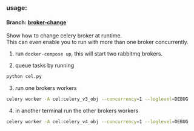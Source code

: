 ### usage:

#### Branch: [broker-change](https://github.com/komuw/celery_experiments/tree/broker-change)   
Show how to change celery broker at runtime.    
This can even enable you to run with more than one broker concurrently.


1. run `docker-compose up`, this will start two rabbitmq brokers.    

2. queue tasks by running 
```sh
python cel.py
```

3. run one brokers workers 
```sh
celery worker -A cel:celery_v3_obj --concurrency=1 --loglevel=DEBUG
```

4. in another terminal run the other brokers workers   
```sh
celery worker -A cel:celery_v4_obj --concurrency=1 --loglevel=DEBUG
````
